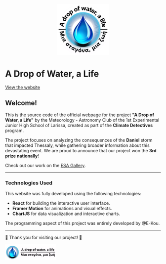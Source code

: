 <p align="center" width="100%">
    <img width="33%" alt='Project Logo' src="src/assets/logo.webp"> 
</p>

# A Drop of Water, a Life

[View the website](https://a-drop-of-water-a-life.web.app/)

## Welcome!

This is the source code of the official webpage for the project **"A Drop of Water, a Life"** by the Meteorology - Astronomy Club of the 1st Experimental Junior High School of Larissa, created as part of the **Climate Detectives** program.

The project focuses on analyzing the consequences of the **Daniel** storm that impacted Thessaly, while gathering broader information about this devastating event. We are proud to announce that our project won the **3rd prize nationally**!

Check out our work on the [ESA Gallery](https://climatedetectives.esa.int/projects-gallery-2023-2024/entry/62524/).

---

### Technologies Used

This website was fully developed using the following technologies:
- **React** for building the interactive user interface.
- **Framer Motion** for animations and visual effects.
- **ChartJS** for data visualization and interactive charts.

The programming aspect of this project was entirely developed by @E-Kou.

---

🎉 Thank you for visiting our project! 🎉


<p align="left" width="100%">
    <img width="33%" alt='Project Logo' src="src/assets/logo-full.webp"> 
</p>